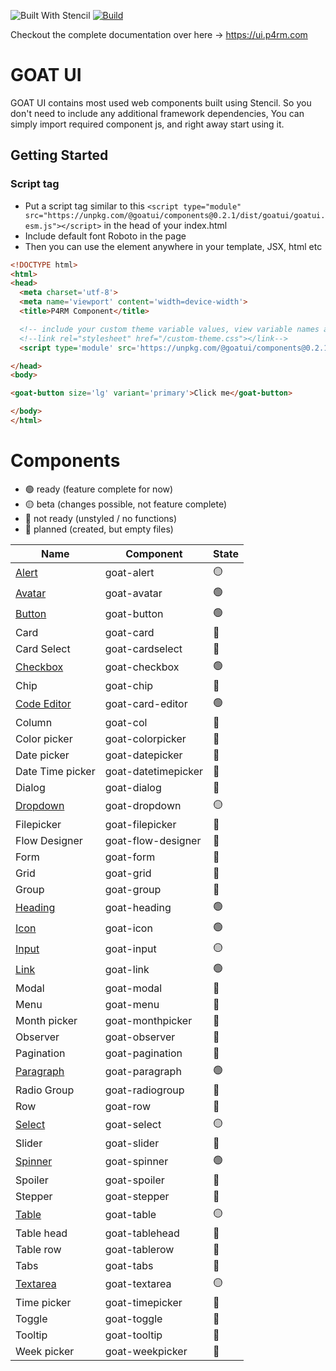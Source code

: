 ![Built With Stencil](https://img.shields.io/badge/-Built%20With%20Stencil-16161d.svg?logo=data%3Aimage%2Fsvg%2Bxml%3Bbase64%2CPD94bWwgdmVyc2lvbj0iMS4wIiBlbmNvZGluZz0idXRmLTgiPz4KPCEtLSBHZW5lcmF0b3I6IEFkb2JlIElsbHVzdHJhdG9yIDE5LjIuMSwgU1ZHIEV4cG9ydCBQbHVnLUluIC4gU1ZHIFZlcnNpb246IDYuMDAgQnVpbGQgMCkgIC0tPgo8c3ZnIHZlcnNpb249IjEuMSIgaWQ9IkxheWVyXzEiIHhtbG5zPSJodHRwOi8vd3d3LnczLm9yZy8yMDAwL3N2ZyIgeG1sbnM6eGxpbms9Imh0dHA6Ly93d3cudzMub3JnLzE5OTkveGxpbmsiIHg9IjBweCIgeT0iMHB4IgoJIHZpZXdCb3g9IjAgMCA1MTIgNTEyIiBzdHlsZT0iZW5hYmxlLWJhY2tncm91bmQ6bmV3IDAgMCA1MTIgNTEyOyIgeG1sOnNwYWNlPSJwcmVzZXJ2ZSI%2BCjxzdHlsZSB0eXBlPSJ0ZXh0L2NzcyI%2BCgkuc3Qwe2ZpbGw6I0ZGRkZGRjt9Cjwvc3R5bGU%2BCjxwYXRoIGNsYXNzPSJzdDAiIGQ9Ik00MjQuNywzNzMuOWMwLDM3LjYtNTUuMSw2OC42LTkyLjcsNjguNkgxODAuNGMtMzcuOSwwLTkyLjctMzAuNy05Mi43LTY4LjZ2LTMuNmgzMzYuOVYzNzMuOXoiLz4KPHBhdGggY2xhc3M9InN0MCIgZD0iTTQyNC43LDI5Mi4xSDE4MC40Yy0zNy42LDAtOTIuNy0zMS05Mi43LTY4LjZ2LTMuNkgzMzJjMzcuNiwwLDkyLjcsMzEsOTIuNyw2OC42VjI5Mi4xeiIvPgo8cGF0aCBjbGFzcz0ic3QwIiBkPSJNNDI0LjcsMTQxLjdIODcuN3YtMy42YzAtMzcuNiw1NC44LTY4LjYsOTIuNy02OC42SDMzMmMzNy45LDAsOTIuNywzMC43LDkyLjcsNjguNlYxNDEuN3oiLz4KPC9zdmc%2BCg%3D%3D&colorA=16161d&style=flat-square)
[![Build](https://github.com/goatui/ui/workflows/Build/badge.svg)](https://github.com/goatui/ui/actions?workflow=Build)

Checkout the complete documentation over here -> https://ui.p4rm.com

# GOAT UI

GOAT UI contains most used web components built using Stencil. So you don't need to include any additional framework
dependencies, You can simply import required component js, and right away start using it.

## Getting Started

### Script tag

- Put a script tag similar to
  this `<script type="module" src="https://unpkg.com/@goatui/components@0.2.1/dist/goatui/goatui.esm.js"></script>` in
  the head of your index.html
- Include default font Roboto in the page
- Then you can use the element anywhere in your template, JSX, html etc

```html
<!DOCTYPE html>
<html>
<head>
  <meta charset='utf-8'>
  <meta name='viewport' content='width=device-width'>
  <title>P4RM Component</title>

  <!-- include your custom theme variable values, view variable names at https://unpkg.com/@goatui/components@1.0.2/dist/p4rm-ui/styles/theme.css -->
  <!--link rel="stylesheet" href="/custom-theme.css"></link-->
  <script type='module' src='https://unpkg.com/@goatui/components@0.2.1/dist/goatui/goatui.esm.js'></script>

</head>
<body>

<goat-button size='lg' variant='primary'>Click me</goat-button>

</body>
</html>
```

# Components

- 🟢 ready (feature complete for now)
- 🟡 beta (changes possible, not feature complete)
- 🔴 not ready (unstyled / no functions)
- 🔵 planned (created, but empty files)

| Name                                                     | Component           | State |
|----------------------------------------------------------|---------------------|-------|
| [Alert](https://ui.p4rm.com/component/alert)             | goat-alert          | 🟡    |
| [Avatar](https://ui.p4rm.com/component/avatar)           | goat-avatar         | 🟢    |
| [Button](https://ui.p4rm.com/component/button)           | goat-button         | 🟢    |
| Card                                                     | goat-card           | 🔵    |
| Card Select                                              | goat-cardselect     | 🔵    |
| [Checkbox](https://ui.p4rm.com/component/checkbox)       | goat-checkbox       | 🟢    |
| Chip                                                     | goat-chip           | 🔵    |
| [Code Editor](https://ui.p4rm.com/component/code-editor) | goat-card-editor    | 🟢    |
| Column                                                   | goat-col            | 🔵    |
| Color picker                                             | goat-colorpicker    | 🔵    |
| Date picker                                              | goat-datepicker     | 🔵    |
| Date Time picker                                         | goat-datetimepicker | 🔵    |
| Dialog                                                   | goat-dialog         | 🔵    |
| [Dropdown](https://ui.p4rm.com/component/goat-dropdown)  | goat-dropdown       | 🟡    |
| Filepicker                                               | goat-filepicker     | 🔵    |
| Flow Designer                                            | goat-flow-designer  | 🔵    |
| Form                                                     | goat-form           | 🔵    |
| Grid                                                     | goat-grid           | 🔵    |
| Group                                                    | goat-group          | 🔵    |
| [Heading](https://ui.p4rm.com/component/heading)         | goat-heading        | 🟢    |
| [Icon](https://ui.p4rm.com/component/icon)               | goat-icon           | 🟢    |
| [Input](https://ui.p4rm.com/component/input)             | goat-input          | 🟡    |
| [Link](https://ui.p4rm.com/component/Link)               | goat-link           | 🟢    |
| Modal                                                    | goat-modal          | 🔵    |
| Menu                                                     | goat-menu           | 🔵    |
| Month picker                                             | goat-monthpicker    | 🔵    |
| Observer                                                 | goat-observer       | 🔵    |
| Pagination                                               | goat-pagination     | 🔵    |
| [Paragraph](https://ui.p4rm.com/component/paragraph)     | goat-paragraph      | 🟢    |
| Radio Group                                              | goat-radiogroup     | 🔵    |
| Row                                                      | goat-row            | 🔵    |
| [Select](https://ui.p4rm.com/component/select)           | goat-select         | 🟡    |
| Slider                                                   | goat-slider         | 🔵    |
| [Spinner](https://ui.p4rm.com/component/spinner)         | goat-spinner        | 🟢    |
| Spoiler                                                  | goat-spoiler        | 🔵    |
| Stepper                                                  | goat-stepper        | 🔵    |
| [Table](https://ui.p4rm.com/component/goat-table)        | goat-table          | 🟡    |
| Table head                                               | goat-tablehead      | 🔵    |
| Table row                                                | goat-tablerow       | 🔵    |
| Tabs                                                     | goat-tabs           | 🔵    |
| [Textarea](https://ui.p4rm.com/component/textarea)       | goat-textarea       | 🟡    |
| Time picker                                              | goat-timepicker     | 🔵    |
| Toggle                                                   | goat-toggle         | 🔵    |
| Tooltip                                                  | goat-tooltip        | 🔵    |
| Week picker                                              | goat-weekpicker     | 🔵    |

